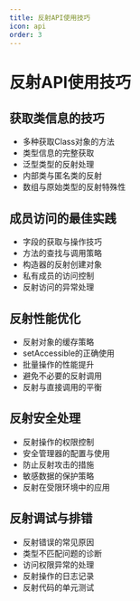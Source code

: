 ```yaml
---
title: 反射API使用技巧
icon: api
order: 3
---
```


# 反射API使用技巧

## 获取类信息的技巧

- 多种获取Class对象的方法
- 类型信息的完整获取
- 泛型类型的反射处理
- 内部类与匿名类的反射
- 数组与原始类型的反射特殊性

## 成员访问的最佳实践

- 字段的获取与操作技巧
- 方法的查找与调用策略
- 构造器的反射创建对象
- 私有成员的访问控制
- 反射访问的异常处理

## 反射性能优化

- 反射对象的缓存策略
- setAccessible的正确使用
- 批量操作的性能提升
- 避免不必要的反射调用
- 反射与直接调用的平衡

## 反射安全处理

- 反射操作的权限控制
- 安全管理器的配置与使用
- 防止反射攻击的措施
- 敏感数据的保护策略
- 反射在受限环境中的应用

## 反射调试与排错

- 反射错误的常见原因
- 类型不匹配问题的诊断
- 访问权限异常的处理
- 反射操作的日志记录
- 反射代码的单元测试
